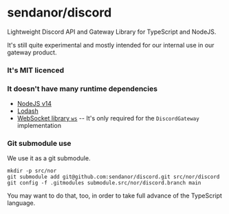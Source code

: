# sendanor/discord

Lightweight Discord API and Gateway Library for TypeScript and NodeJS.

It's still quite experimental and mostly intended for our internal use in our gateway product.

### It's MIT licenced

### It doesn't have many runtime dependencies

 * [NodeJS v14](https://nodejs.org)
 * [Lodash](https://lodash.com)
 * [WebSocket library `ws`](https://github.com/websockets/ws) -- It's only required for the `DiscordGateway` implementation

### Git submodule use

We use it as a git submodule. 

```
mkdir -p src/nor
git submodule add git@github.com:sendanor/discord.git src/nor/discord
git config -f .gitmodules submodule.src/nor/discord.branch main
```

You may want to do that, too, in order to take full advance of the TypeScript language.
